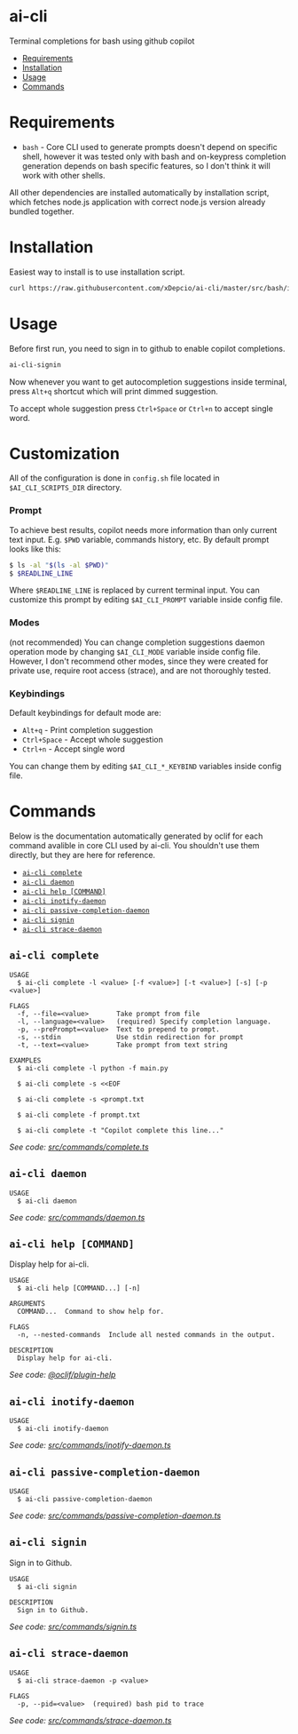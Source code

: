 ai-cli
=================

Terminal completions for bash using github copilot

<!-- toc -->
* [Requirements](#requirements)
* [Installation](#installation)
* [Usage](#usage)
* [Commands](#commands)
<!-- tocstop -->

# Requirements
- `bash` - Core CLI used to generate prompts doesn't depend on specific shell, however it was tested only with bash and on-keypress completion generation depends on bash specific features, so I don't think it will work with other shells.

All other dependencies are installed automatically by installation script, which fetches node.js application with correct node.js version already bundled together.

# Installation
Easiest way to install is to use installation script.
```bash
curl https://raw.githubusercontent.com/xDepcio/ai-cli/master/src/bash/install.sh | bash
```

# Usage

Before first run, you need to sign in to github to enable copilot completions.
```bash
ai-cli-signin
```

Now whenever you want to get autocompletion suggestions inside terminal, press `Alt+q` shortcut which will print dimmed suggestion.

To accept whole suggestion press `Ctrl+Space` or `Ctrl+n` to accept single word.

# Customization
All of the configuration is done in `config.sh` file located in `$AI_CLI_SCRIPTS_DIR` directory.

### Prompt
To achieve best results, copilot needs more information than only current text input. E.g. `$PWD` variable, commands history, etc. By default prompt looks like this:
```bash
$ ls -al "$(ls -al $PWD)"
$ $READLINE_LINE
```

Where `$READLINE_LINE` is replaced by current terminal input. You can customize this prompt by editing `$AI_CLI_PROMPT` variable inside config file.

### Modes

(not recommended) You can change completion suggestions daemon operation mode by changing `$AI_CLI_MODE` variable inside config file. However, I don't recommend other modes, since they were created for private use, require root access (strace), and are not thoroughly tested.

### Keybindings
Default keybindings for default mode are:
- `Alt+q` - Print completion suggestion
- `Ctrl+Space` - Accept whole suggestion
- `Ctrl+n` - Accept single word

You can change them by editing `$AI_CLI_*_KEYBIND` variables inside config file.

# Commands
Below is the documentation automatically generated by oclif for each command avalible in core CLI used by ai-cli. You shouldn't use them directly, but they are here for reference.
<!-- commands -->
* [`ai-cli complete`](#ai-cli-complete)
* [`ai-cli daemon`](#ai-cli-daemon)
* [`ai-cli help [COMMAND]`](#ai-cli-help-command)
* [`ai-cli inotify-daemon`](#ai-cli-inotify-daemon)
* [`ai-cli passive-completion-daemon`](#ai-cli-passive-completion-daemon)
* [`ai-cli signin`](#ai-cli-signin)
* [`ai-cli strace-daemon`](#ai-cli-strace-daemon)

## `ai-cli complete`

```
USAGE
  $ ai-cli complete -l <value> [-f <value>] [-t <value>] [-s] [-p <value>]

FLAGS
  -f, --file=<value>       Take prompt from file
  -l, --language=<value>   (required) Specify completion language.
  -p, --prePrompt=<value>  Text to prepend to prompt.
  -s, --stdin              Use stdin redirection for prompt
  -t, --text=<value>       Take prompt from text string

EXAMPLES
  $ ai-cli complete -l python -f main.py

  $ ai-cli complete -s <<EOF

  $ ai-cli complete -s <prompt.txt

  $ ai-cli complete -f prompt.txt

  $ ai-cli complete -t "Copilot complete this line..."
```

_See code: [src/commands/complete.ts](https://github.com/xDepcio/ai-cli/blob/v0.0.1/src/commands/complete.ts)_

## `ai-cli daemon`

```
USAGE
  $ ai-cli daemon
```

_See code: [src/commands/daemon.ts](https://github.com/xDepcio/ai-cli/blob/v0.0.1/src/commands/daemon.ts)_

## `ai-cli help [COMMAND]`

Display help for ai-cli.

```
USAGE
  $ ai-cli help [COMMAND...] [-n]

ARGUMENTS
  COMMAND...  Command to show help for.

FLAGS
  -n, --nested-commands  Include all nested commands in the output.

DESCRIPTION
  Display help for ai-cli.
```

_See code: [@oclif/plugin-help](https://github.com/oclif/plugin-help/blob/v6.2.7/src/commands/help.ts)_

## `ai-cli inotify-daemon`

```
USAGE
  $ ai-cli inotify-daemon
```

_See code: [src/commands/inotify-daemon.ts](https://github.com/xDepcio/ai-cli/blob/v0.0.1/src/commands/inotify-daemon.ts)_

## `ai-cli passive-completion-daemon`

```
USAGE
  $ ai-cli passive-completion-daemon
```

_See code: [src/commands/passive-completion-daemon.ts](https://github.com/xDepcio/ai-cli/blob/v0.0.1/src/commands/passive-completion-daemon.ts)_

## `ai-cli signin`

Sign in to Github.

```
USAGE
  $ ai-cli signin

DESCRIPTION
  Sign in to Github.
```

_See code: [src/commands/signin.ts](https://github.com/xDepcio/ai-cli/blob/v0.0.1/src/commands/signin.ts)_

## `ai-cli strace-daemon`

```
USAGE
  $ ai-cli strace-daemon -p <value>

FLAGS
  -p, --pid=<value>  (required) bash pid to trace
```

_See code: [src/commands/strace-daemon.ts](https://github.com/xDepcio/ai-cli/blob/v0.0.1/src/commands/strace-daemon.ts)_
<!-- commandsstop -->
